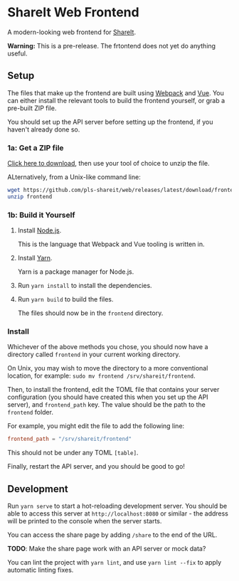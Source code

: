 # ShareIt Web Frontend

A modern-looking web frontend for [ShareIt](https://github.com/pls-shareit/api).

**Warning:** This is a pre-release. The frtontend does not yet do anything useful.

## Setup

The files that make up the frontend are built using
[Webpack](https://webpack.js.org) and [Vue](https://vuejs.org). You can either
install the relevant tools to build the frontend yourself, or grab a pre-built
ZIP file.

You should set up the API server before setting up the frontend, if you haven't
already done so.

### 1a: Get a ZIP file

[Click here to download](https://github.com/pls-shareit/web/releases/latest/download/frontend.zip),
then use your tool of choice to unzip the file.

ALternatively, from a Unix-like command line:

```bash
wget https://github.com/pls-shareit/web/releases/latest/download/frontend.zip
unzip frontend
```

### 1b: Build it Yourself

 1. Install [Node.js](https://nodejs.org).

    This is the language that Webpack and Vue tooling is written in.

 2. Install [Yarn](https://yarnpkg.com).

    Yarn is a package manager for Node.js.

 3. Run `yarn install` to install the dependencies.
 4. Run `yarn build` to build the files.

    The files should now be in the `frontend` directory.

### Install

Whichever of the above methods you chose, you should now have a directory
called `frontend` in your current working directory.

On Unix, you may wish to move the directory to a more conventional location,
for example: `sudo mv frontend /srv/shareit/frontend`.

Then, to install the frontend, edit the TOML file that contains your server
configuration (you should have created this when you set up the API server),
and `frontend_path` key. The value should be the path to the `frontend` folder.

For example, you might edit the file to add the following line:

```toml
frontend_path = "/srv/shareit/frontend"
```

This should not be under any TOML `[table]`.

Finally, restart the API server, and you should be good to go!

## Development

Run `yarn serve` to start a hot-reloading development server. You should be
able to access this server at `http://localhost:8080` or similar - the address
will be printed to the console when the server starts.

You can access the share page by adding `/share` to the end of the URL.

**TODO**: Make the share page work with an API server or mock data?

You can lint the project with `yarn lint`, and use `yarn lint --fix` to apply
automatic linting fixes.
